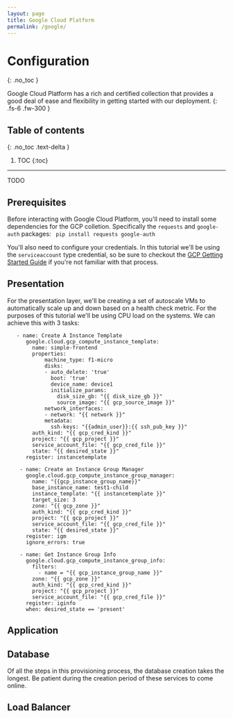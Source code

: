 ```yaml
---
layout: page
title: Google Cloud Platform
permalink: /google/
---
```

# Configuration
{: .no_toc }


Google Cloud Platform has a rich and certified collection that provides a good deal of ease and flexibility in getting started with our deployment. 
{: .fs-6 .fw-300 }

## Table of contents
{: .no_toc .text-delta }

1. TOC
{:toc}
---

TODO
## Prerequisites 
Before interacting with Google Cloud Platform, you'll need to install some dependencies for the GCP colletion. Specifically the `requests` and `google-auth` packages:
``` pip install requests google-auth```  

You'll also need to configure your credentials. In this tutorial we'll be using the `serviceaccount` type credential, so be sure to checkout the [GCP Getting Started Guide](https://docs.ansible.com/ansible/latest/scenario_guides/guide_gce.html) if you're not familiar with that process.  
## Presentation
For the presentation layer, we'll be creating a set of autoscale VMs to automatically scale up and down based on a health check metric. For the purposes of this tutorial we'll be using CPU load on the systems. We can achieve this with 3 tasks:

```
   - name: Create A Instance Template
      google.cloud.gcp_compute_instance_template:
        name: simple-frontend
        properties:
            machine_type: f1-micro
            disks:
            - auto_delete: 'true'
              boot: 'true'
              device_name: device1
              initialize_params:
                disk_size_gb: "{{ disk_size_gb }}"
                source_image: "{{ gcp_source_image }}"
            network_interfaces:
            - network: "{{ network }}"  
            metadata:
              ssh-keys: "{{admin_user}}:{{ ssh_pub_key }}" 
        auth_kind: "{{ gcp_cred_kind }}"
        project: "{{ gcp_project }}"
        service_account_file: "{{ gcp_cred_file }}"
        state: "{{ desired_state }}"
      register: instancetemplate

    - name: Create an Instance Group Manager
      google.cloud.gcp_compute_instance_group_manager:
        name: "{{gcp_instance_group_name}}"
        base_instance_name: test1-child
        instance_template: "{{ instancetemplate }}"
        target_size: 3
        zone: "{{ gcp_zone }}"
        auth_kind: "{{ gcp_cred_kind }}"
        project: "{{ gcp_project }}"
        service_account_file: "{{ gcp_cred_file }}"
        state: "{{ desired_state }}"
      register: igm
      ignore_errors: true
    
    - name: Get Instance Group Info
      google.cloud.gcp_compute_instance_group_info:
        filters:
          - name = "{{ gcp_instance_group_name }}"
        zone: "{{ gcp_zone }}"
        auth_kind: "{{ gcp_cred_kind }}"
        project: "{{ gcp_project }}"
        service_account_file: "{{ gcp_cred_file }}"
      register: iginfo
      when: desired_state == 'present'
```
## Application
## Database 
Of all the steps in this provisioning process, the database creation takes the longest. Be patient during the creation period of these services to come online.
## Load Balancer